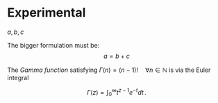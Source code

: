 # Experimental

$a, b, c$

The bigger formulation must be:
$$a = b + c$$

The *Gamma function* satisfying $\Gamma(n) = (n-1)!\quad\forall n\in\mathbb N$ is via the Euler integral

$$
\displaystyle \Gamma(z) = \int_0^\infty t^{z-1}e^{-t}dt\,.
$$
